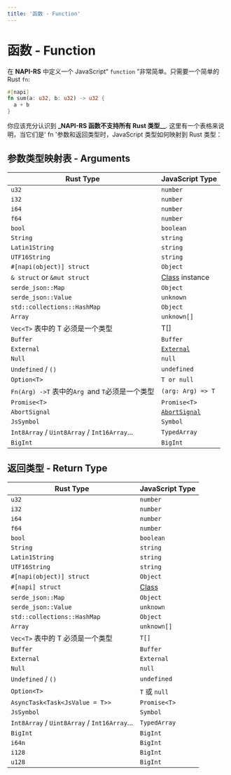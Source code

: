 ```yaml
---
title: '函数 - Function'
---
```


# 函数 - Function

在 **NAPI-RS** 中定义一个 JavaScript“ `function` ”非常简单。只需要一个简单的 Rust `fn`:

```rust filename="lib.rs"
#[napi]
fn sum(a: u32, b: u32) -> u32 {
  a + b
}
```

你应该充分认识到 **\_NAPI-RS 函数不支持所有 Rust 类型\_\_**. 这里有一个表格来说明，当它们是' fn '参数和返回类型时，JavaScript 类型如何映射到 Rust 类型：

## 参数类型映射表 - Arguments

| Rust Type                                       | JavaScript Type                                                               |
| ----------------------------------------------- | ----------------------------------------------------------------------------- |
| `u32`                                           | `number`                                                                      |
| `i32`                                           | `number`                                                                      |
| `i64`                                           | `number`                                                                      |
| `f64`                                           | `number`                                                                      |
| `bool`                                          | `boolean`                                                                     |
| `String`                                        | `string`                                                                      |
| `Latin1String`                                  | `string`                                                                      |
| `UTF16String`                                   | `string`                                                                      |
| `#[napi(object)] struct`                        | `Object`                                                                      |
| `& struct` or `&mut struct`                     | [Class](./class) instance                                                     |
| `serde_json::Map`                               | `Object`                                                                      |
| `serde_json::Value`                             | `unknown`                                                                     |
| `std::collections::HashMap`                     | `Object`                                                                      |
| `Array`                                         | `unknown[]`                                                                   |
| `Vec<T>` 表中的 T 必须是一个类型                | T[]                                                                           |
| `Buffer`                                        | `Buffer`                                                                      |
| `External`                                      | [`External`](https://nodejs.org/api/n-api.html#napi_create_external)          |
| `Null`                                          | `null`                                                                        |
| `Undefined` / `()`                              | `undefined`                                                                   |
| `Option<T>`                                     | `T or null`                                                                   |
| `Fn(Arg) ->T` 表中的`Arg `and `T`必须是一个类型 | `(arg: Arg) => T`                                                             |
| `Promise<T>`                                    | `Promise<T>`                                                                  |
| `AbortSignal`                                   | [`AbortSignal`](https://developer.mozilla.org/en-US/docs/Web/API/AbortSignal) |
| `JsSymbol`                                      | `Symbol`                                                                      |
| `Int8Array` / `Uint8Array` / `Int16Array`...    | `TypedArray`                                                                  |
| `BigInt`                                        | `BigInt`                                                                      |

## 返回类型 - Return Type

| Rust Type                                    | JavaScript Type  |
| -------------------------------------------- | ---------------- |
| `u32`                                        | `number`         |
| `i32`                                        | `number`         |
| `i64`                                        | `number`         |
| `f64`                                        | `number`         |
| `bool`                                       | `boolean`        |
| `String`                                     | `string`         |
| `Latin1String`                               | `string`         |
| `UTF16String`                                | `string`         |
| `#[napi(object)] struct`                     | `Object`         |
| `#[napi] struct`                             | [Class](./class) |
| `serde_json::Map`                            | `Object`         |
| `serde_json::Value`                          | `unknown`        |
| `std::collections::HashMap`                  | `Object`         |
| `Array`                                      | `unknown[]`      |
| `Vec<T>` 表中的 T 必须是一个类型             | `T[]`            |
| `Buffer`                                     | `Buffer`         |
| `External`                                   | `External`       |
| `Null`                                       | `null`           |
| `Undefined` / `()`                           | `undefined`      |
| `Option<T>`                                  | `T` 或 `null`    |
| `AsyncTask<Task<JsValue = T>>`               | `Promise<T>`     |
| `JsSymbol`                                   | `Symbol`         |
| `Int8Array` / `Uint8Array` / `Int16Array`... | `TypedArray`     |
| `BigInt`                                     | `BigInt`         |
| `i64n`                                       | `BigInt`         |
| `i128`                                       | `BigInt`         |
| `u128`                                       | `BigInt`         |
